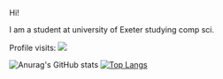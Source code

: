 Hi!

I am a student at university of Exeter studying comp sci.

Profile visits: ![](https://komarev.com/ghpvc/?username=pixel-87&color=green)

![Anurag's GitHub stats](https://github-readme-stats.vercel.app/api?username=pixel-87)
[![Top Langs](https://github-readme-stats.vercel.app/api/top-langs/?username=pixel-87&layout=donut)](https://github.com/anuraghazra/github-readme-stats)

<!---
pixel-87/pixel-87 is a ✨ special ✨ repository because its `README.md` (this file) appears on your GitHub profile.
You can click the Preview link to take a look at your changes.
--->

